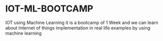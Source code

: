 # IOT-ML-BOOTCAMP
IOT using Machine Learning
it is a bootcamp of 1 Week and we can learn about Internet of things implementation in real life examples by using machine learning
